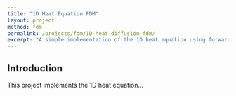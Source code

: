 ```yaml
---
title: "1D Heat Equation FDM"
layout: project
method: fdm
permalink: /projects/fdm/1D-heat-diffusion-fdm/
excerpt: "A simple implementation of the 1D heat equation using forward Euler method."
---
```

<div class="project-content">

## Introduction

This project implements the 1D heat equation...

</div>